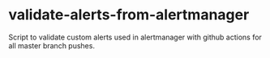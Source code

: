 # validate-alerts-from-alertmanager

Script to validate custom alerts used in alertmanager with github actions for all master branch pushes.
